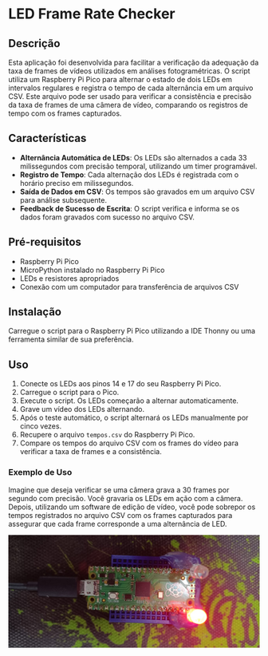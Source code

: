 # LED Frame Rate Checker
## Descrição
Esta aplicação foi desenvolvida para facilitar a verificação da adequação da taxa de frames de vídeos utilizados em análises fotogramétricas. O script utiliza um Raspberry Pi Pico para alternar o estado de dois LEDs em intervalos regulares e registra o tempo de cada alternância em um arquivo CSV. Este arquivo pode ser usado para verificar a consistência e precisão da taxa de frames de uma câmera de vídeo, comparando os registros de tempo com os frames capturados.

## Características
- **Alternância Automática de LEDs**: Os LEDs são alternados a cada 33 milissegundos com precisão temporal, utilizando um timer programável.
- **Registro de Tempo**: Cada alternação dos LEDs é registrada com o horário preciso em milissegundos.
- **Saída de Dados em CSV**: Os tempos são gravados em um arquivo CSV para análise subsequente.
- **Feedback de Sucesso de Escrita**: O script verifica e informa se os dados foram gravados com sucesso no arquivo CSV.

## Pré-requisitos
- Raspberry Pi Pico
- MicroPython instalado no Raspberry Pi Pico
- LEDs e resistores apropriados
- Conexão com um computador para transferência de arquivos CSV

## Instalação
Carregue o script para o Raspberry Pi Pico utilizando a IDE Thonny ou uma ferramenta similar de sua preferência.

## Uso
1. Conecte os LEDs aos pinos 14 e 17 do seu Raspberry Pi Pico.
2. Carregue o script para o Pico.
3. Execute o script. Os LEDs começarão a alternar automaticamente.
4. Grave um vídeo dos LEDs alternando.
5. Após o teste automático, o script alternará os LEDs manualmente por cinco vezes.
6. Recupere o arquivo `tempos.csv` do Raspberry Pi Pico.
7. Compare os tempos do arquivo CSV com os frames do vídeo para verificar a taxa de frames e a consistência.

### Exemplo de Uso
Imagine que deseja verificar se uma câmera grava a 30 frames por segundo com precisão. Você gravaria os LEDs em ação com a câmera. Depois, utilizando um software de edição de vídeo, você pode sobrepor os tempos registrados no arquivo CSV com os frames capturados para assegurar que cada frame corresponde a uma alternância de LED.

![Aparato com Raspberry Pi Pico e LEDs](https://github.com/demusis/calibrador_tf/blob/main/prototipo.jpg)
